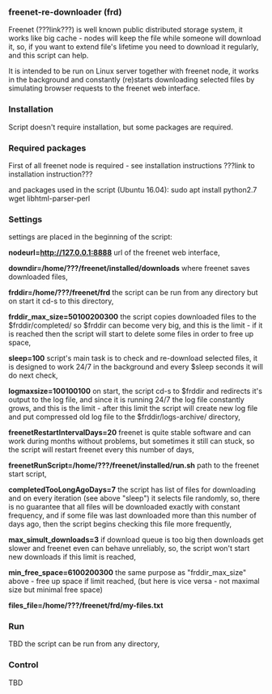 ### freenet-re-downloader (frd)

Freenet (???link???) is well known public distributed storage system,
it works like big cache - nodes will keep the file while someone will download it,
so, if you want to extend file's lifetime you need to download it regularly,
and this script can help.

It is intended to be run on Linux server together with freenet node,
it works in the background and constantly (re)starts downloading selected files by simulating browser requests to the freenet web interface.

### Installation

Script doesn't require installation,
but some packages are required.

### Required packages

First of all freenet node is required - see installation instructions ???link to installation instruction???

and packages used in the script (Ubuntu 16.04):
sudo apt install python2.7 wget libhtml-parser-perl

### Settings

settings are placed in the beginning of the script:

**nodeurl=http://127.0.0.1:8888**
url of the freenet web interface,

**downdir=/home/???/freenet/installed/downloads**
where freenet saves downloaded files,

**frddir=/home/???/freenet/frd**
the script can be run from any directory but on start it cd-s to this directory,

**frddir_max_size=50100200300**
the script copies downloaded files to the $frddir/completed/ so $frddir can become very big,
and this is the limit - if it is reached then the script will start to delete some files in order to free up space,

**sleep=100**
script's main task is to check and re-download selected files,
it is designed to work 24/7 in the background and every $sleep seconds it will do next check,

**logmaxsize=100100100**
on start, the script cd-s to $frddir and redirects it's output to the log file,
and since it is running 24/7 the log file constantly grows,
and this is the limit - after this limit the script will create new log file and put compressed old log file to the $frddir/logs-archive/ directory,

**freenetRestartIntervalDays=20**
freenet is quite stable software and can work during months without problems,
but sometimes it still can stuck, so the script will restart freenet every this number of days,

**freenetRunScript=/home/???/freenet/installed/run.sh**
path to the freenet start script,

**completedTooLongAgoDays=7**
the script has list of files for downloading and on every iteration (see above "sleep") it selects file randomly,
so, there is no guarantee that all files will be downloaded exactly with constant frequency,
and if some file was last downloaded more than this number of days ago, then the script begins checking this file more frequently,

**max_simult_downloads=3**
if download queue is too big then downloads get slower and freenet even can behave unreliably,
so, the script won't start new downloads if this limit is reached,

**min_free_space=6100200300**
the same purpose as "frddir_max_size" above - free up space if limit reached,
(but here is vice versa - not maximal size but minimal free space)

**files_file=/home/???/freenet/frd/my-files.txt**


### Run
TBD
the script can be run from any directory,

### Control
TBD

